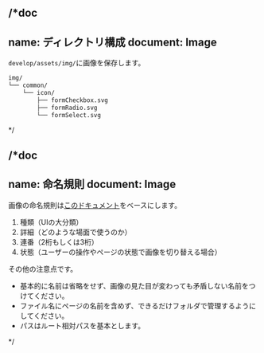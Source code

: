/*doc
---
name: ディレクトリ構成
document: Image
---

`develop/assets/img/`に画像を保存します。

```bash
img/
└── common/
    └── icon/
        ├── formCheckbox.svg
        ├── formRadio.svg
        └── formSelect.svg
```

*/


/*doc
---
name: 命名規則
document: Image
---

画像の命名規則は[このドキュメント](https://github.com/manabuyasuda/styleguide/blob/master/image-naming-rule.md#ファイル名のルール)をベースにします。

1. 種類（UIの大分類）
2. 詳細（どのような場面で使うのか）
3. 連番（2桁もしくは3桁）
4. 状態（ユーザーの操作やページの状態で画像を切り替える場合）

その他の注意点です。

- 基本的に名前は省略をせず、画像の見た目が変わっても矛盾しない名前をつけてください。
- ファイル名にページの名前を含めず、できるだけフォルダで管理するようにしてください。
- パスはルート相対パスを基本とします。


*/
